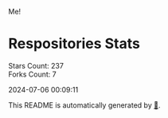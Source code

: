 Me!

# Respositories Stats
Stars Count: 237  
Forks Count: 7

2024-07-06 00:09:11  

This README is automatically generated by [🐰](https://github.com/rnitta/rnitta).

